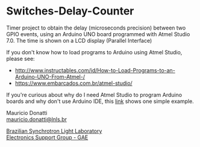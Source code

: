 # Switches-Delay-Counter
Timer project to obtain the delay (microseconds precision) between two GPIO events, using an Arduino UNO board programmed with Atmel Studio 7.0.
The time is shown on a LCD display (Parallel Interface)

If you don't know how to load programs to Arduino using Atmel Studio, please see:
- http://www.instructables.com/id/How-to-Load-Programs-to-an-Arduino-UNO-From-Atmel-/
- https://www.embarcados.com.br/atmel-studio/

If you're curious about why do I need Atmel Studio to program Arduino boards and why don't use Arduino IDE, this <a href="https://www.youtube.com/watch?v=648Tx5N9Zoc" >link</a> shows one simple example.

Mauricio Donatti</br>
mauricio.donatti@lnls.br</br>

<a href="http://www.lnls.cnpem.br/" >Brazilian Synchrotron Light Laboratory</a></br>
<a href="http://www.lnls.cnpem.br/grupos/gae/" >Electronics Support Group - GAE</a></br>
